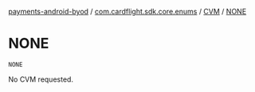 [payments-android-byod](../../index.md) / [com.cardflight.sdk.core.enums](../index.md) / [CVM](index.md) / [NONE](./-n-o-n-e.md)

# NONE

`NONE`

No CVM requested.

